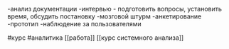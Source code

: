 -анализ документации
-интервью - подготовить вопросы, установить время, обсудить постановку
-мозговой штурм
-анкетирование 
-прототип
-наблюдение за пользователями


#курс  #аналитика
[[работа]]
[[курс системного анализа]]